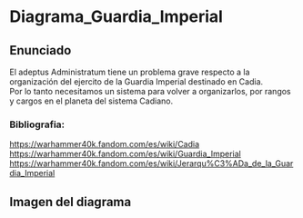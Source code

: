# Diagrama_Guardia_Imperial
## Enunciado
El adeptus Administratum tiene un problema grave respecto a la organización del ejercito de la Guardia Imperial destinado en Cadia.<br>
Por lo tanto necesitamos un sistema para volver a organizarlos, por rangos y cargos en el planeta del sistema Cadiano.

### Bibliografia:
https://warhammer40k.fandom.com/es/wiki/Cadia<br>
https://warhammer40k.fandom.com/es/wiki/Guardia_Imperial<br>
https://warhammer40k.fandom.com/es/wiki/Jerarqu%C3%ADa_de_la_Guardia_Imperial

## Imagen del diagrama
